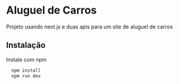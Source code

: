 
# Aluguel de Carros

Projeto usando next.js e duas apis para um site de aluguel de carros 

## Instalação

Instale com npm

```bash
  npm install 
  npm run dev
```
    